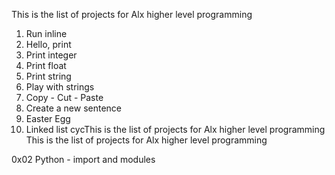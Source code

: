 This is the list of projects for Alx higher level programming

1. Run inline
2. Hello, print
3. Print integer
4. Print float 
5. Print string
6. Play with strings
7. Copy - Cut - Paste
8. Create a new sentence
9. Easter Egg
10. Linked list cycThis is the list of projects for Alx higher level programming This is the list of projects for Alx higher level programming

0x02 Python - import and modules
